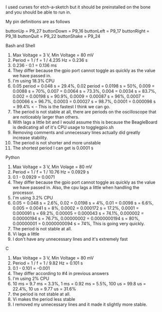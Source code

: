 I used curses for etch-a-sketch but it should be preinstalled on the bone and you should be able to run in.

My pin definitions are as follows

buttonUp = P9_27
buttonDown = P9_16
buttonLeft = P9_17
buttonRight = P9_18
buttonQuit = P9_22
buttonShake = P9_24

Bash and Shell
1) Max Voltage = 3 V, Min Voltage = 80 mV
2) Period = 1 / f = 1 / 4.235 Hz = 0.236 s
3) 0.236 - 0.1 = 0.136 ms
4) They differ because the gpio port cannot toggle as quickly as the value we have passed in.
5) I'm using 18.3% CPU
6) 0.05 period = 0.048 s = 29.4%, 0.02 period = 0.0198 s = 50%, 0.009 = 0.0088 s = 70%, 0.007 = 0.0064 s = 73.3%, 0.004 = 0.0034 s = 83.7%, 0.002 = 0.00198 s = 90.9%, 0.0009 = 0.00087 s = 96%, 0.0007 = 0.00066 s = 96.7%, 0.0003 = 0.00027 s = 98.7%, 0.0001 = 0.000098 s = 99.4% < - This is the fastest I think we can go.
7) The period is not stable at all, there are periods on the oscilloscope that are noticeably larger than others.
8) With lags a little bit and I would assume this is because the BeagleBoard is dedicating all of it's CPU usage to togglegpio.sh
9) Removing comments and unnecessary lines actually did greatly increase stability.
10) The period is not shorter and more unstable
11) The shortest period I can get is 0.0001 s

Python
1) Max Voltage = 3 V, Min Volage = 80 mV
2) Period = 1 / f = 1 / 10.76 Hz = 0.0929 s
3) 0.1 - 0.0929 = 0.0071
4) They differ because the gpio port cannot toggle as quickly as the value we have passed in. Also, the cpu lags a little when handling the processor.
5) I'm using 3.2% CPU
6) 0.05 = 0.048 s = 2.6%, 0.02 = 0.0198 s = 4%, 0.01 = 0.0098 s = 6.6%, 0.005 = 0.0041 s = 8%, 0.0002 = 0.000172 s = 17.2%, 0.0001 = 0.000091 s = 69.2%, 0.00005 = 0.000043 s = 74.1%, 0.000002 = 0.00000194 s = 76.7%, 0.00000002 = 0.0000000194 s = 80%, 0.00000001 = 0.0000000094 s = 74%, This is going very quickly.
7) The period is not stable at all.
8) Vi lags a little
9) I don't have any unnecessary lines and it's extremely fast

C
1) Max Voltage = 3 V, Min Voltage = 80 mV
2) Period =  1 / f = 1 / 9.82 Hz = 0.101 s
3) 0.1 - 0.101 = -0.001
4) They differ according to #4 in previous answers
5) I'm using 2% CPU
6) 10 ms = 9.7 ms = 3.3%, 1 ms = 0.92 ms = 5.5%, 100 us = 99.8 us = 22.4%, 10 us = 9.77 us = 31.6%
7) the period is not stable at all.
8) Vi makes the period less stable
9) I removed my unnecessary lines and it made it slightly more stable.
